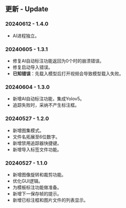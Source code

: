 ## 更新 - Update
### 20240612 - 1.4.0
- AI进程独立。

### 20240605 - 1.3.1
- 修复AI自动标注功能返回为0个时的崩溃错误。
- 修复启动导入错误。
- **已知错误**：先载入模型后打开视频会导致模型载入失败。

### 20240604 - 1.3.0
- 新增AI自动标注功能，集成Yolov5。
- 追踪失败时，采纳不产生标注框。

### 20240527 - 1.2.0
- 新增图集模式。
- 文件名拓展至6位数字。
- 新增禁用追踪器快捷键。
- 新增导入标签文件功能。

### 20240527 - 1.1.0
- 新增图像旋转和裁剪功能。
- 优化GUI逻辑。
- 为模板标注功能做准备。
- 新增下一保存帧的提示。
- 新增已标注框和图片文件的列表显示。
